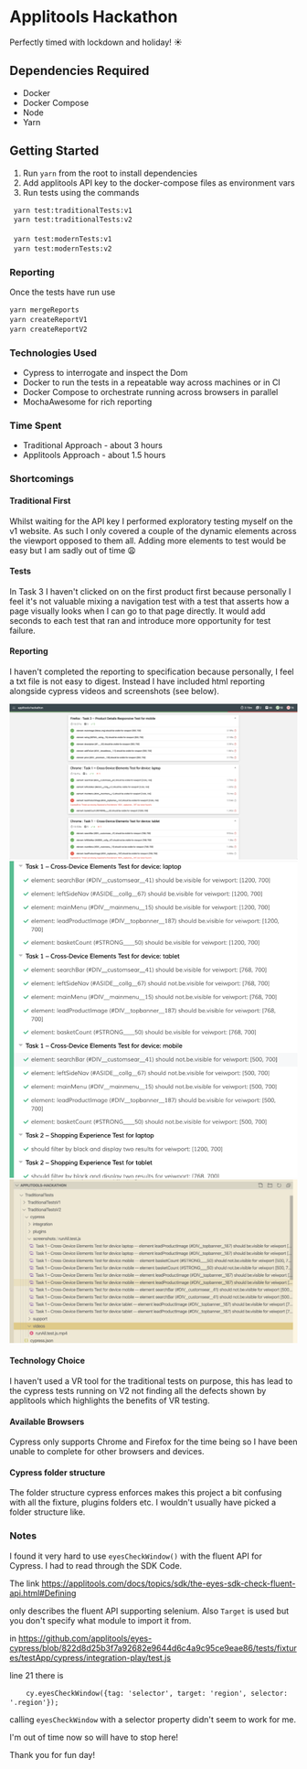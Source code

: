 # Applitools Hackathon

Perfectly timed with lockdown and holiday! ☀️

## Dependencies Required

- Docker
- Docker Compose
- Node
- Yarn

## Getting Started

1. Run `yarn` from the root to install dependencies
2. Add applitools API key to the docker-compose files as environment vars
3. Run tests using the commands

```sh
 yarn test:traditionalTests:v1
 yarn test:traditionalTests:v2

 yarn test:modernTests:v1
 yarn test:modernTests:v2
```

### Reporting

Once the tests have run use

```sh
yarn mergeReports
yarn createReportV1
yarn createReportV2
```

### Technologies Used

- Cypress to interrogate and inspect the Dom
- Docker to run the tests in a repeatable way across machines or in CI
- Docker Compose to orchestrate running across browsers in parallel
- MochaAwesome for rich reporting

### Time Spent

- Traditional Approach - about 3 hours
- Applitools Approach - about 1.5 hours

### Shortcomings

#### Traditional First

Whilst waiting for the API key I performed exploratory testing myself on the v1 website. As such I only covered a couple of the dynamic elements across the viewport opposed to them all. Adding more elements to test would be easy but I am sadly out of time 😩

#### Tests

In Task 3 I haven't clicked on on the first product first because personally I feel it's not valuable mixing a navigation test with a test that asserts how a page visually looks when I can go to that page directly. It would add seconds to each test that ran and introduce more opportunity for test failure.

#### Reporting

I haven't completed the reporting to specification because personally, I feel a txt file is not easy to digest.
Instead I have included html reporting alongside cypress videos and screenshots (see below).

![](./htmlReport.png)
![](./testNames.png)
![](./sceenshotFileNames.png)

#### Technology Choice

I haven't used a VR tool for the traditional tests on purpose, this has lead to the cypress tests running on V2 not finding all the defects shown by applitools which highlights the benefits of VR testing.

#### Available Browsers

Cypress only supports Chrome and Firefox for the time being so I have been unable to complete for other browsers and devices.

#### Cypress folder structure

The folder structure cypress enforces makes this project a bit confusing with all the fixture, plugins folders etc. I wouldn't usually have picked a folder structure like.

### Notes

I found it very hard to use `eyesCheckWindow()` with the fluent API for Cypress. I had to read through the SDK Code.

The link
https://applitools.com/docs/topics/sdk/the-eyes-sdk-check-fluent-api.html#Defining

only describes the fluent API supporting selenium. Also `Target` is used but you don't specify what module to import it from.

in
https://github.com/applitools/eyes-cypress/blob/822d8d25b3f7a92682e9644d6c4a9c95ce9eae86/tests/fixtures/testApp/cypress/integration-play/test.js

line 21 there is

```
    cy.eyesCheckWindow({tag: 'selector', target: 'region', selector: '.region'});

```

calling `eyesCheckWindow` with a selector property didn't seem to work for me.

I'm out of time now so will have to stop here!

Thank you for fun day!
